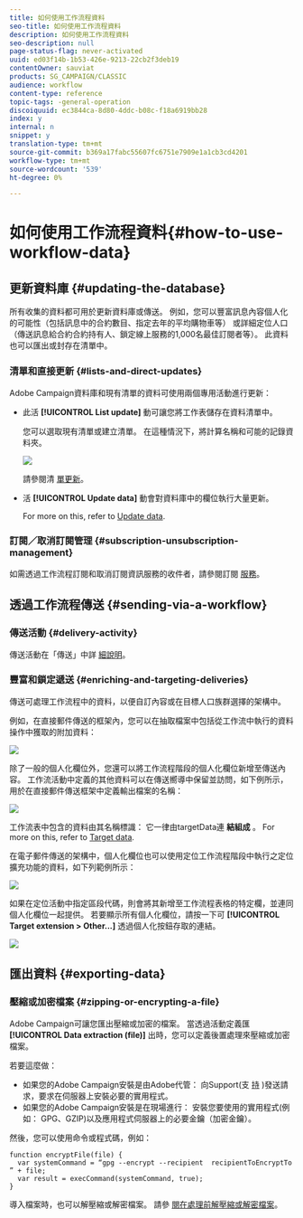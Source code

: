 ```yaml
---
title: 如何使用工作流程資料
seo-title: 如何使用工作流程資料
description: 如何使用工作流程資料
seo-description: null
page-status-flag: never-activated
uuid: ed03f14b-1b53-426e-9213-22cb2f3deb19
contentOwner: sauviat
products: SG_CAMPAIGN/CLASSIC
audience: workflow
content-type: reference
topic-tags: -general-operation
discoiquuid: ec3844ca-8d80-4ddc-b08c-f18a6919bb28
index: y
internal: n
snippet: y
translation-type: tm+mt
source-git-commit: b369a17fabc55607fc6751e7909e1a1cb3cd4201
workflow-type: tm+mt
source-wordcount: '539'
ht-degree: 0%

---
```



# 如何使用工作流程資料{#how-to-use-workflow-data}

## 更新資料庫 {#updating-the-database}

所有收集的資料都可用於更新資料庫或傳送。 例如，您可以豐富訊息內容個人化的可能性（包括訊息中的合約數目、指定去年的平均購物車等） 或詳細定位人口（傳送訊息給合約合約持有人、鎖定線上服務的1,000名最佳訂閱者等）。 此資料也可以匯出或封存在清單中。

### 清單和直接更新 {#lists-and-direct-updates}

Adobe Campaign資料庫和現有清單的資料可使用兩個專用活動進行更新：

* 此活 **[!UICONTROL List update]** 動可讓您將工作表儲存在資料清單中。

   您可以選取現有清單或建立清單。 在這種情況下，將計算名稱和可能的記錄資料夾。

   ![](assets/s_user_create_list.png)

   請參閱清 [單更新](../../workflow/using/list-update.md)。

* 活 **[!UICONTROL Update data]** 動會對資料庫中的欄位執行大量更新。

   For more on this, refer to [Update data](../../workflow/using/update-data.md).

### 訂閱／取消訂閱管理 {#subscription-unsubscription-management}

如需透過工作流程訂閱和取消訂閱資訊服務的收件者，請參閱訂閱 [服務](../../workflow/using/subscription-services.md)。

## 透過工作流程傳送 {#sending-via-a-workflow}

### 傳送活動 {#delivery-activity}

傳送活動在「傳送」中詳 [細說明](../../workflow/using/delivery.md)。

### 豐富和鎖定遞送 {#enriching-and-targeting-deliveries}

傳送可處理工作流程中的資料，以便自訂內容或在目標人口族群選擇的架構中。

例如，在直接郵件傳送的框架內，您可以在抽取檔案中包括從工作流中執行的資料操作中獲取的附加資料：

![](assets/s_advuser_add_data_postal_mail.png)

除了一般的個人化欄位外，您還可以將工作流程階段的個人化欄位新增至傳送內容。 工作流活動中定義的其他資料可以在傳送嚮導中保留並訪問，如下例所示，用於在直接郵件傳送框架中定義輸出檔案的名稱：

![](assets/s_advuser_using_additional_data.png)

工作流表中包含的資料由其名稱標識： 它一律由targetData連 **結組成** 。 For more on this, refer to [Target data](../../workflow/using/data-life-cycle.md#target-data).

在電子郵件傳送的架構中，個人化欄位也可以使用定位工作流程階段中執行之定位擴充功能的資料，如下列範例所示：

![](assets/s_advuser_add_data_email.png)

如果在定位活動中指定區段代碼，則會將其新增至工作流程表格的特定欄，並連同個人化欄位一起提供。 若要顯示所有個人化欄位，請按一下可 **[!UICONTROL Target extension > Other...]** 透過個人化按鈕存取的連結。

![](assets/s_advuser_segment_code_select.png)

## 匯出資料 {#exporting-data}

### 壓縮或加密檔案 {#zipping-or-encrypting-a-file}

Adobe Campaign可讓您匯出壓縮或加密的檔案。 當透過活動定義匯 **[!UICONTROL Data extraction (file)]** 出時，您可以定義後置處理來壓縮或加密檔案。

若要這麼做：

* 如果您的Adobe Campaign安裝是由Adobe代管： 向Support(支 [持](https://support.neolane.net) )發送請求，要求在伺服器上安裝必要的實用程式。
* 如果您的Adobe Campaign安裝是在現場進行： 安裝您要使用的實用程式(例如： GPG、GZIP)以及應用程式伺服器上的必要金鑰（加密金鑰）。

然後，您可以使用命令或程式碼，例如：

```
function encryptFile(file) {  
  var systemCommand = “gpg --encrypt --recipient  recipientToEncryptTo ” + file;  
  var result = execCommand(systemCommand, true); 
}
```

導入檔案時，也可以解壓縮或解密檔案。 請參 [閱在處理前解壓縮或解密檔案](../../workflow/using/importing-data.md#unzipping-or-decrypting-a-file-before-processing)。
